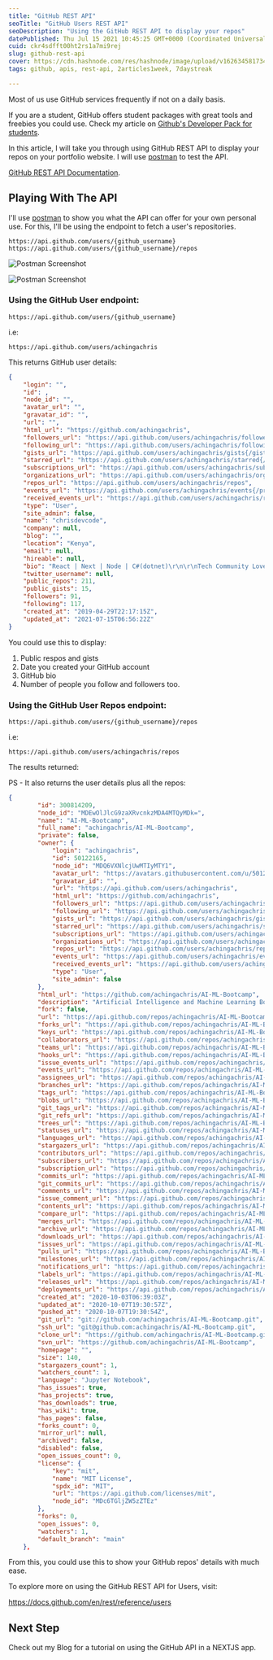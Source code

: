 ```yaml
---
title: "GitHub REST API"
seoTitle: "GitHub Users REST API"
seoDescription: "Using the GitHub REST API to display your repos"
datePublished: Thu Jul 15 2021 10:45:25 GMT+0000 (Coordinated Universal Time)
cuid: ckr4sdfft00ht2rs1a7mi9rej
slug: github-rest-api
cover: https://cdn.hashnode.com/res/hashnode/image/upload/v1626345817347/dUnvzekjI.png
tags: github, apis, rest-api, 2articles1week, 7daystreak

---
```


Most of us use GitHub services frequently if not on a daily basis. 

If you are a student, GitHub offers student packages with great tools and freebies you could use. Check my article on [Github's Developer Pack for students](https://chrisdevcode.hashnode.dev/github-students-developer-pack).

In this article, I will take you through using GitHub REST API to display your repos on your portfolio website. I will use [postman](http://postman.com/) to test the API.

[GitHub REST API Documentation](https://docs.github.com/en/rest).

## Playing With The API

I'll use  [postman](https://chrisdevcode.hashnode.dev/using-postman-like-a-pro)  to show you what the API can offer for your own personal use. For this, I'll be using the endpoint to fetch a user's repositories.

```
https://api.github.com/users/{github_username}
https://api.github.com/users/{github_username}/repos
```

![Postman Screenshot](https://cdn.hashnode.com/res/hashnode/image/upload/v1626342617407/nEm1m4pQl.png)

![Postman Screenshot](https://cdn.hashnode.com/res/hashnode/image/upload/v1626342060506/oxI1ZjT2k.png)

### Using the GitHub User endpoint:

```
https://api.github.com/users/{github_username}
```

i.e:

```
https://api.github.com/users/achingachris
```

This returns GitHub user details:

```JSON
{
    "login": "",
    "id": ,
    "node_id": "",
    "avatar_url": "",
    "gravatar_id": "",
    "url": "",
    "html_url": "https://github.com/achingachris",
    "followers_url": "https://api.github.com/users/achingachris/followers",
    "following_url": "https://api.github.com/users/achingachris/following{/other_user}",
    "gists_url": "https://api.github.com/users/achingachris/gists{/gist_id}",
    "starred_url": "https://api.github.com/users/achingachris/starred{/owner}{/repo}",
    "subscriptions_url": "https://api.github.com/users/achingachris/subscriptions",
    "organizations_url": "https://api.github.com/users/achingachris/orgs",
    "repos_url": "https://api.github.com/users/achingachris/repos",
    "events_url": "https://api.github.com/users/achingachris/events{/privacy}",
    "received_events_url": "https://api.github.com/users/achingachris/received_events",
    "type": "User",
    "site_admin": false,
    "name": "chrisdevcode",
    "company": null,
    "blog": "",
    "location": "Kenya",
    "email": null,
    "hireable": null,
    "bio": "React | Next | Node | C#(dotnet)\r\n\r\nTech Community Lover",
    "twitter_username": null,
    "public_repos": 211,
    "public_gists": 15,
    "followers": 91,
    "following": 117,
    "created_at": "2019-04-29T22:17:15Z",
    "updated_at": "2021-07-15T06:56:22Z"
}
```

You could use this to display:


1. Public respos and gists
2. Date you created your GitHub account
3. GitHub bio
4. Number of people you follow and followers too.

### Using the GitHub User Repos endpoint:

```
https://api.github.com/users/{github_username}/repos
```

i.e:


```
https://api.github.com/users/achingachris/repos
```

The results returned:

PS - It also returns the user details plus all the repos:

```JSON
{
        "id": 300814209,
        "node_id": "MDEwOlJlcG9zaXRvcnkzMDA4MTQyMDk=",
        "name": "AI-ML-Bootcamp",
        "full_name": "achingachris/AI-ML-Bootcamp",
        "private": false,
        "owner": {
            "login": "achingachris",
            "id": 50122165,
            "node_id": "MDQ6VXNlcjUwMTIyMTY1",
            "avatar_url": "https://avatars.githubusercontent.com/u/50122165?v=4",
            "gravatar_id": "",
            "url": "https://api.github.com/users/achingachris",
            "html_url": "https://github.com/achingachris",
            "followers_url": "https://api.github.com/users/achingachris/followers",
            "following_url": "https://api.github.com/users/achingachris/following{/other_user}",
            "gists_url": "https://api.github.com/users/achingachris/gists{/gist_id}",
            "starred_url": "https://api.github.com/users/achingachris/starred{/owner}{/repo}",
            "subscriptions_url": "https://api.github.com/users/achingachris/subscriptions",
            "organizations_url": "https://api.github.com/users/achingachris/orgs",
            "repos_url": "https://api.github.com/users/achingachris/repos",
            "events_url": "https://api.github.com/users/achingachris/events{/privacy}",
            "received_events_url": "https://api.github.com/users/achingachris/received_events",
            "type": "User",
            "site_admin": false
        },
        "html_url": "https://github.com/achingachris/AI-ML-Bootcamp",
        "description": "Artificial Intelligence and Machine Learning Bootcamp - Strathmore University",
        "fork": false,
        "url": "https://api.github.com/repos/achingachris/AI-ML-Bootcamp",
        "forks_url": "https://api.github.com/repos/achingachris/AI-ML-Bootcamp/forks",
        "keys_url": "https://api.github.com/repos/achingachris/AI-ML-Bootcamp/keys{/key_id}",
        "collaborators_url": "https://api.github.com/repos/achingachris/AI-ML-Bootcamp/collaborators{/collaborator}",
        "teams_url": "https://api.github.com/repos/achingachris/AI-ML-Bootcamp/teams",
        "hooks_url": "https://api.github.com/repos/achingachris/AI-ML-Bootcamp/hooks",
        "issue_events_url": "https://api.github.com/repos/achingachris/AI-ML-Bootcamp/issues/events{/number}",
        "events_url": "https://api.github.com/repos/achingachris/AI-ML-Bootcamp/events",
        "assignees_url": "https://api.github.com/repos/achingachris/AI-ML-Bootcamp/assignees{/user}",
        "branches_url": "https://api.github.com/repos/achingachris/AI-ML-Bootcamp/branches{/branch}",
        "tags_url": "https://api.github.com/repos/achingachris/AI-ML-Bootcamp/tags",
        "blobs_url": "https://api.github.com/repos/achingachris/AI-ML-Bootcamp/git/blobs{/sha}",
        "git_tags_url": "https://api.github.com/repos/achingachris/AI-ML-Bootcamp/git/tags{/sha}",
        "git_refs_url": "https://api.github.com/repos/achingachris/AI-ML-Bootcamp/git/refs{/sha}",
        "trees_url": "https://api.github.com/repos/achingachris/AI-ML-Bootcamp/git/trees{/sha}",
        "statuses_url": "https://api.github.com/repos/achingachris/AI-ML-Bootcamp/statuses/{sha}",
        "languages_url": "https://api.github.com/repos/achingachris/AI-ML-Bootcamp/languages",
        "stargazers_url": "https://api.github.com/repos/achingachris/AI-ML-Bootcamp/stargazers",
        "contributors_url": "https://api.github.com/repos/achingachris/AI-ML-Bootcamp/contributors",
        "subscribers_url": "https://api.github.com/repos/achingachris/AI-ML-Bootcamp/subscribers",
        "subscription_url": "https://api.github.com/repos/achingachris/AI-ML-Bootcamp/subscription",
        "commits_url": "https://api.github.com/repos/achingachris/AI-ML-Bootcamp/commits{/sha}",
        "git_commits_url": "https://api.github.com/repos/achingachris/AI-ML-Bootcamp/git/commits{/sha}",
        "comments_url": "https://api.github.com/repos/achingachris/AI-ML-Bootcamp/comments{/number}",
        "issue_comment_url": "https://api.github.com/repos/achingachris/AI-ML-Bootcamp/issues/comments{/number}",
        "contents_url": "https://api.github.com/repos/achingachris/AI-ML-Bootcamp/contents/{+path}",
        "compare_url": "https://api.github.com/repos/achingachris/AI-ML-Bootcamp/compare/{base}...{head}",
        "merges_url": "https://api.github.com/repos/achingachris/AI-ML-Bootcamp/merges",
        "archive_url": "https://api.github.com/repos/achingachris/AI-ML-Bootcamp/{archive_format}{/ref}",
        "downloads_url": "https://api.github.com/repos/achingachris/AI-ML-Bootcamp/downloads",
        "issues_url": "https://api.github.com/repos/achingachris/AI-ML-Bootcamp/issues{/number}",
        "pulls_url": "https://api.github.com/repos/achingachris/AI-ML-Bootcamp/pulls{/number}",
        "milestones_url": "https://api.github.com/repos/achingachris/AI-ML-Bootcamp/milestones{/number}",
        "notifications_url": "https://api.github.com/repos/achingachris/AI-ML-Bootcamp/notifications{?since,all,participating}",
        "labels_url": "https://api.github.com/repos/achingachris/AI-ML-Bootcamp/labels{/name}",
        "releases_url": "https://api.github.com/repos/achingachris/AI-ML-Bootcamp/releases{/id}",
        "deployments_url": "https://api.github.com/repos/achingachris/AI-ML-Bootcamp/deployments",
        "created_at": "2020-10-03T06:39:03Z",
        "updated_at": "2020-10-07T19:30:57Z",
        "pushed_at": "2020-10-07T19:30:54Z",
        "git_url": "git://github.com/achingachris/AI-ML-Bootcamp.git",
        "ssh_url": "git@github.com:achingachris/AI-ML-Bootcamp.git",
        "clone_url": "https://github.com/achingachris/AI-ML-Bootcamp.git",
        "svn_url": "https://github.com/achingachris/AI-ML-Bootcamp",
        "homepage": "",
        "size": 140,
        "stargazers_count": 1,
        "watchers_count": 1,
        "language": "Jupyter Notebook",
        "has_issues": true,
        "has_projects": true,
        "has_downloads": true,
        "has_wiki": true,
        "has_pages": false,
        "forks_count": 0,
        "mirror_url": null,
        "archived": false,
        "disabled": false,
        "open_issues_count": 0,
        "license": {
            "key": "mit",
            "name": "MIT License",
            "spdx_id": "MIT",
            "url": "https://api.github.com/licenses/mit",
            "node_id": "MDc6TGljZW5zZTEz"
        },
        "forks": 0,
        "open_issues": 0,
        "watchers": 1,
        "default_branch": "main"
    },
```

From this, you could use this to show your GitHub repos' details with much ease.

To explore more on using the GitHub REST API for Users, visit: 

https://docs.github.com/en/rest/reference/users

## Next Step

Check out my Blog for a tutorial on using the GitHub API in a NEXTJS app.



